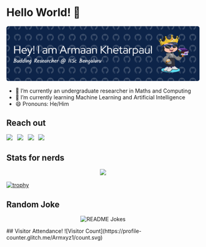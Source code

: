 # Hello World! 👋
![banner](./github-header-image.png "banner")
- 🔭 I’m currently an undergraduate researcher in Maths and Computing
- 🌱 I’m currently learning Machine Learning and Artificial Intelligence
- 😄 Pronouns: He/Him
## Reach out
[<img src="https://img.icons8.com/color/48/000000/linkedin.png" width="5%"/>](https://www.linkedin.com/in/armaan-khetarpaul-63aa12277/ "LinkedIn")    &nbsp; [<img src="https://img.icons8.com/fluent/48/000000/gmail.png" width="5%"/>](mailto:armaankpaul@gmail.com "GMail")  &nbsp; [<img src="https://img.icons8.com/?size=100&id=117562&format=png&color=000000" width="5%"/>](mailto:armaank@iisc.ac.in "Outlook")   &nbsp; [<img src="https://img.icons8.com/?size=100&id=z6faRXwXtVdE&format=png&color=000000" width="5%"/>](https://drive.google.com/drive/u/0/my-drive "CV")
 ## Stats for nerds
 <p align="center"><a href="https://github.com/Armxyz1/github-readme-stats"><img src = "https://github-readme-stats.vercel.app/api?username=Armxyz1&show_icons=true&theme=chartreuse-dark&rank_icon=github"></a>
 </p>

 [![trophy](https://github-profile-trophy.vercel.app/?username=Armxyz1&theme=juicyfresh&no-frame=true&row=1&&margin-w=20&no-bg=true)](https://github-profile-trophy.vercel.app/?username=Armxyz1&theme=juicyfresh&no-frame=true&row=1&&margin-w=20&no-bg=true)

## Random Joke
<p align="center">
<img height = 200px src="https://readme-jokes.vercel.app/api?theme=merko" alt="README Jokes">
</p>
## Visitor Attendance!
![Visitor Count](https://profile-counter.glitch.me/Armxyz1/count.svg)
